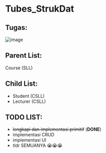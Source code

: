 # Tubes_StrukDat
## Tugas:
![image](https://github.com/Hendrock/Tubes_StrukDat/assets/107454519/42b3baaf-9a22-4c6f-ad6b-a66d249316ca)

## Parent List:
Course (SLL)

## Child List:
- Student (CSLL)
- Lecturer (CSLL)

## TODO LIST:
- ~~lengkapi dan implementasi primitif~~ (**DONE**)
- implementasi CRUD
- implementasi UI
- tldr SEMUANYA 😭😭😭
